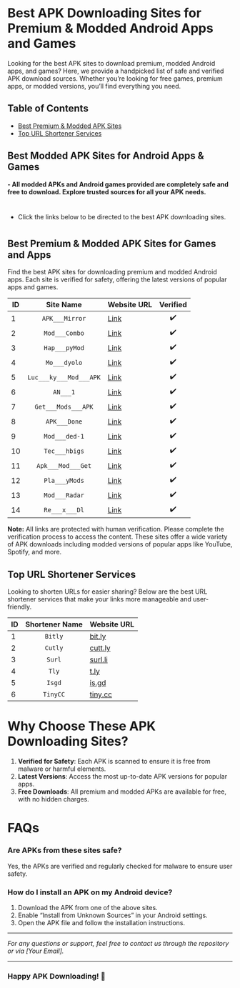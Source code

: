 # Best APK Downloading Sites for Premium & Modded Android Apps and Games

Looking for the best APK sites to download premium, modded Android apps, and games? Here, we provide a handpicked list of safe and verified APK download sources. Whether you’re looking for free games, premium apps, or modded versions, you’ll find everything you need.

## Table of Contents
- [Best Premium & Modded APK Sites](#best-premium--modded-apk-sites-for-games-and-apps)
- [Top URL Shortener Services](#top-url-shortener-services)

## Best Modded APK Sites for Android Apps & Games
**- All modded APKs and Android games provided are completely safe and free to download. Explore trusted sources for all your APK needs.**

#
- Click the links below to be directed to the best APK downloading sites.
#

## Best Premium & Modded APK Sites for Games and Apps
Find the best APK sites for downloading premium and modded Android apps. Each site is verified for safety, offering the latest versions of popular apps and games.

| ID  |     Site Name         |             Website URL              | Verified |
|-----|:---------------------:|--------------------------------------|:--------:|
|  1  | `APK___Mirror`       | [Link](https://earn4link.in/JNWm)   |    ✔️    | <!-- Original: https://www.apkmirror.com -->
|  2  | `Mod___Combo`        | [Link](https://earn4link.in/3EywFFSc63pH) |    ✔️    | <!-- Original: https://modcombo.com -->
|  3  | `Hap___pyMod`        | [Link](https://earn4link.in/UTM06QaH)  |    ✔️    | <!-- Original: https://happymod.com -->
|  4  | `Mo___dyolo`         | [Link](https://earn4link.in/wrZIl69oW) |    ✔️    | <!-- Original: https://modyolo.com -->
|  5  | `Luc___ky___Mod___APK` | [Link](https://earn4link.in/UaNKQbcesbw) | ✔️ | <!-- Original: https://luckymodapk.com -->
|  6  | `AN___1`             | [Link](https://earn4link.in/tw6ta4thp)  |    ✔️    | <!-- Original: https://an1.com -->
|  7  | `Get___Mods___APK`   | [Link](https://earn4link.in/ZBXmcJKk6Mjw5Tq) | ✔️ | <!-- Original: https://getmodsapk.com -->
|  8  | `APK___Done`         | [Link](https://earn4link.in/QZUMKtViu)   |    ✔️    | <!-- Original: https://apkdone.com -->
|  9  | `Mod___ded-1`        | [Link](https://earn4link.in/iDy0RhPI0Q)  |    ✔️    | <!-- Original: https://modded-1.com -->
| 10  | `Tec___hbigs`        | [Link](https://earn4link.in/7vrFT8)      |    ✔️    | <!-- Original: https://techbigs.com -->
| 11  | `Apk___Mod___Get`    | [Link](https://earn4link.in/igpaj)      |    ✔️    | <!-- Original: https://apkmodget.com -->
| 12  | `Pla___yMods`        | [Link](https://earn4link.in/cuKwG6cDuAef) | ✔️ | <!-- Original: https://m.playmods.net -->
| 13  | `Mod___Radar`        | [Link](https://earn4link.in/Gu7Nqa65472zFb) |    ✔️    | <!-- Original: https://modradar.net -->
| 14  | `Re___x___Dl`        | [Link](https://earn4link.in/xfQw0ojg)     | ✔️ | <!-- Original: https://rexdl.com -->



**Note:** All links are protected with human verification. Please complete the verification process to access the content.
These sites offer a wide variety of APK downloads including modded versions of popular apps like YouTube, Spotify, and more.


## Top URL Shortener Services
Looking to shorten URLs for easier sharing? Below are the best URL shortener services that make your links more manageable and user-friendly.

| ID  | Shortener Name  |  Website URL  |
|-----|:---------------:|---------------|
|  1  | `Bitly`         | [bit.ly](https://bit.ly) |
|  2  | `Cutly`         | [cutt.ly](https://cutt.ly) |
|  3  | `Surl`          | [surl.li](https://surl.li) |
|  4  | `Tly`           | [t.ly](https://t.ly) |
|  5  | `Isgd`          | [is.gd](https://is.gd) |
|  6  | `TinyCC`        | [tiny.cc](https://tiny.cc) |

# Why Choose These APK Downloading Sites?
1. **Verified for Safety**: Each APK is scanned to ensure it is free from malware or harmful elements.
2. **Latest Versions**: Access the most up-to-date APK versions for popular apps.
3. **Free Downloads**: All premium and modded APKs are available for free, with no hidden charges.

# FAQs
### Are APKs from these sites safe?
Yes, the APKs are verified and regularly checked for malware to ensure user safety.

### How do I install an APK on my Android device?
1. Download the APK from one of the above sites.
2. Enable “Install from Unknown Sources” in your Android settings.
3. Open the APK file and follow the installation instructions.

---

*For any questions or support, feel free to contact us through the repository or via [Your Email].*

---

### Happy APK Downloading! 🚀
